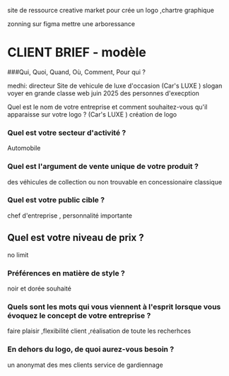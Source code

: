 
site de ressource creative market pour crée un logo ,chartre graphique 

zonning sur figma mettre une arboressance 
# CLIENT BRIEF - modèle

###Qui, Quoi, Quand, Où, Comment, Pour qui ? 
 
 medhi: directeur
 Site de vehicule de luxe d'occasion
  (Car's LUXE ) slogan voyer en grande classe
  web
  juin 2025
  des personnes d'execption
 
 Quel est le nom de votre entreprise et comment souhaitez-vous qu'il apparaisse sur votre logo ?
  (Car's LUXE ) création de logo
### Quel est votre secteur d'activité ? 
Automobile
### Quel est l'argument de vente unique de votre produit ? 
des véhicules de collection ou non trouvable en concessionaire classique 
### Quel est votre public cible ? 
chef d'entreprise , personnalité importante
## Quel est votre niveau de prix ? 
no limit
### Préférences en matière de style ? 
noir et dorée souhaité 

### Quels sont les mots qui vous viennent à l'esprit lorsque vous évoquez le concept de votre entreprise ? 

faire plaisir ,flexibilité client ,réalisation de toute les recherhces
### En dehors du logo, de quoi aurez-vous besoin ?

un anonymat des mes clients
service de gardiennage
